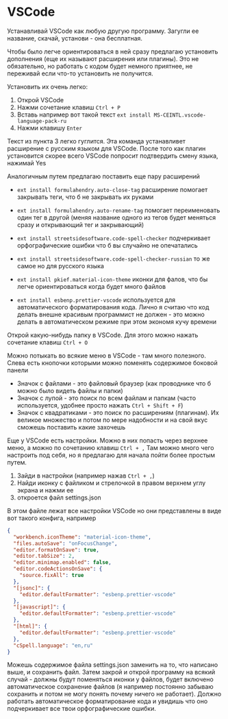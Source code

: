 # VSCode

Устанавливай VSCode как любую другую программу. Загугли ее название, скачай, установи - она бесплатная.

Чтобы было легче ориентироваться в ней сразу предлагаю установить дополнения (еще их называют расширения или плагины). Это не обязательно, но работать с кодом будет немного приятнее, не переживай если что-то установить не получится.

Установить их очень легко:

1. Открой VSCode
2. Нажми сочетание клавиш `Ctrl + P`
3. Вставь например вот такой текст `ext install MS-CEINTL.vscode-language-pack-ru`
4. Нажми клавишу `Enter`

Текст из пункта 3 легко гуглится. Эта команда устанавливет расширение с русским языком для VSCode. После того как плагин установится скорее всего VSCode попросит подтвердить смену языка, нажимай Yes

Аналогичным путем предлагаю поставить еще пару расширений

- `ext install formulahendry.auto-close-tag` расширение помогает закрывать теги, что б не закрывать их руками

- `ext install formulahendry.auto-rename-tag` помогает переименовать один тег в другой (меняя название одного из тегов будет меняться сразу и открывающий тег и закрывающий)

- `ext install streetsidesoftware.code-spell-checker` подчеркивает орфографические ошибки что б вы случайно не опечатались

- `ext install streetsidesoftware.code-spell-checker-russian` то же самое но для русского языка

- `ext install pkief.material-icon-theme` иконки для фалов, что бы легче ориентироваться когда будет много файлов

- `ext install esbenp.prettier-vscode` используется для автоматического форматирования кода. Лично я считаю что код делать внешне красивым программист не должен - это можно делать в автоматическом режиме при этом экономя кучу времени

Открой какую-нибудь папку в VSCode. Для этого можно нажать сочетание клавиш `Ctrl + O`

Можно потыкать во всякие меню в VSCode - там много полезного. Слева есть кнопочки которыми можно поменять содержимое боковой панели

- Значок с файлами - это файловый браузер (как проводнике что б можно было видеть файлы и папки)
- Значок с лупой - это поиск по всем файлам и папкам (часто используется, удобнее просто нажать `Ctrl + Shift + F`)
- Значок с квадратиками - это поиск по расширениям (плагинам). Их великое множество и потом по мере надобности и на свой вкус сможешь поставить какие захочешь

Еще у VSCode есть настройки. Можно в них попасть через верхнее меню, а можно по сочетанию клавиш `Ctrl + ,`
Там можно много чего настроить под себя, но я предлагаю для начала пойти более простым путем.

1. Зайди в настройки (например нажав `Ctrl + ,`)
2. Найди иконку с файликом и стрелочкой в правом верхнем углу экрана и нажми ее
3. откроется файл settings.json

В этом файле лежат все настройки VSCode но они представлены в виде вот такого конфига, например

```json
{
  "workbench.iconTheme": "material-icon-theme",
  "files.autoSave": "onFocusChange",
  "editor.formatOnSave": true,
  "editor.tabSize": 2,
  "editor.minimap.enabled": false,
  "editor.codeActionsOnSave": {
    "source.fixAll": true
  },
  "[jsonc]": {
    "editor.defaultFormatter": "esbenp.prettier-vscode"
  },
  "[javascript]": {
    "editor.defaultFormatter": "esbenp.prettier-vscode"
  },
  "[html]": {
    "editor.defaultFormatter": "esbenp.prettier-vscode"
  },
  "cSpell.language": "en,ru"
}
```

Можешь содержимое файла settings.json заменить на то, что написано выше, и сохранить файл. Затем закрой и открой программу на всякий случай - должны будут поменяться иконки у файлов, будет включено автоматическое сохранение файлов (я например постоянно забываю сохранить и потом не могу понять почему ничего не работает). Должно работать автоматическое форматирование кода и увидишь что оно подчеркивает все твои орфографические ошибки.
